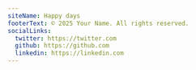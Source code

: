 ```yaml
---
siteName: Happy days
footerText: © 2025 Your Name. All rights reserved.
socialLinks:
  twitter: https://twitter.com
  github: https://github.com
  linkedin: https://linkedin.com
---
```

